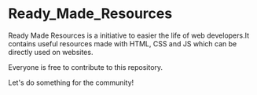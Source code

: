 # Ready_Made_Resources

Ready Made Resources is a initiative to easier the life of web developers.It contains useful resources made with HTML, CSS and JS which can be directly used on websites.

Everyone is free to contribute to this repository.

Let's do something for the community!
